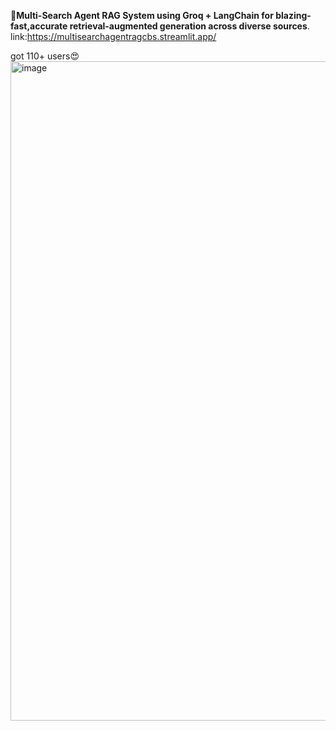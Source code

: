 🚀**Multi-Search Agent RAG System using Groq + LangChain for blazing-fast,accurate retrieval-augmented generation across diverse sources**.
link:https://multisearchagentragcbs.streamlit.app/

got 110+ users😍
<img width="1885" height="1055" alt="image" src="https://github.com/user-attachments/assets/a076a66a-fa56-45e1-bd1a-074d71742ca6" />
